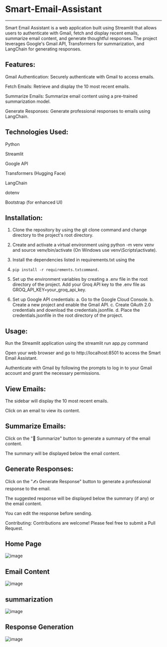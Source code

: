 # Smart-Email-Assistant
-----------------------

Smart Email Assistant is a web application built using Streamlit that allows users to authenticate with Gmail, fetch and display recent emails, summarize email content, and generate thoughtful responses. The project leverages Google's Gmail API, Transformers for summarization, and LangChain for generating responses.






Features:
--------

Gmail Authentication: Securely authenticate with Gmail to access emails.


Fetch Emails: Retrieve and display the 10 most recent emails.


Summarize Emails: Summarize email content using a pre-trained summarization model.


Generate Responses: Generate professional responses to emails using LangChain.






Technologies Used:
-----------------

  Python


  Streamlit


  Google API


  Transformers (Hugging Face)


  LangChain


  dotenv


  Bootstrap (for enhanced UI)






Installation:
------------


   1) Clone the repository by using the git clone command and change directory to the project's root directory.


   2) Create and activate a virtual environment using python -m venv venv and source venv/bin/activate (On Windows use venv\Scripts\activate).


   3) Install the dependencies listed in requirements.txt using the
   4)     pip install -r requirements.txtcommand.


   5) Set up the environment variables by creating a .env file in the root directory of the project. Add your Groq API key to the .env file as GROQ_API_KEY=your_groq_api_key.


   6) Set up Google API credentials: 
      a. Go to the Google Cloud Console. 
      b. Create a new project and enable the Gmail API. 
      c. Create OAuth 2.0 credentials and download the credentials.jsonfile. 
      d. Place the credentials.jsonfile in the root directory of the project.




 Usage:
 -----

  Run the Streamlit application using the streamlit run app.py command


  Open your web browser and go to http://localhost:8501 to access the Smart Email Assistant.


  Authenticate with Gmail by following the prompts to log in to your Gmail account and grant the necessary permissions.


  
  
  View Emails:
  -----------


  The sidebar will display the 10 most recent emails.


  Click on an email to view its content.


  Summarize Emails:
  ----------------

  Click on the "📄 Summarize" button to generate a summary of the email content.


  The summary will be displayed below the email content.


  Generate Responses:
  ------------------

  Click on the "✍️ Generate Response" button to generate a professional response to the email.


  The suggested response will be displayed below the summary (if any) or the email content.


  You can edit the response before sending.




Contributing: Contributions are welcome! Please feel free to submit a Pull Request.






Home Page 
---------

![image](https://github.com/user-attachments/assets/b7050d09-e6f7-41b5-b173-67b8eaaa867d)




Email Content
-------------

![image](https://github.com/user-attachments/assets/9bd7e559-8c3c-4f1b-b52e-13cf90f0d90a)



summarization
-------------

![image](https://github.com/user-attachments/assets/72af6f9b-8700-4340-887b-556cce02e76d)



Response Generation
-------------------

![image](https://github.com/user-attachments/assets/f0983e85-ab9b-4e37-a7cb-b313137dc49c)





